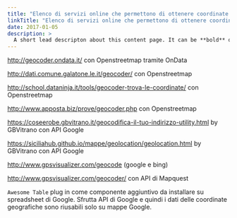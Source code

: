 ```yaml
---
title: "Elenco di servizi online che permettono di ottenere coordinate geografiche partendo da indirizzi"
linkTitle: "Elenco di servizi online che permettono di ottenere coordinate geografiche partendo da indirizzi"
date: 2017-01-05
description: >
  A short lead descripton about this content page. It can be **bold** or _italic_ and can be split over multiple paragraphs.
---
```




http://geocoder.ondata.it/ con Openstreetmap tramite OnData

http://dati.comune.galatone.le.it/geocoder/ con Openstreetmap

http://school.dataninja.it/tools/geocoder-trova-le-coordinate/ con Openstreetmap

http://www.apposta.biz/prove/geocoder.php con Openstreetmap

https://coseerobe.gbvitrano.it/geocodifica-il-tuo-indirizzo-utility.html by GBVitrano con API Google

https://siciliahub.github.io/mappe/geolocation/geolocation.html by GBVitrano con API Google

http://www.gpsvisualizer.com/geocode (google e bing)

http://www.gpsvisualizer.com/geocoder/ con API di Mapquest

`Awesome Table` plug in come componente aggiuntivo da installare su spreadsheet di Google.
Sfrutta API di Google e quindi i dati delle coordinate geografiche sono riusabili solo su mappe Google.
